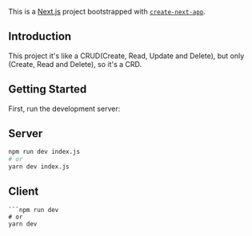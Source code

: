 This is a [Next.js](https://nextjs.org/) project bootstrapped with [`create-next-app`](https://github.com/vercel/next.js/tree/canary/packages/create-next-app).

## Introduction

<p>
  This project it's like a CRUD(Create, Read, Update and Delete), but only (Create, Read and Delete), so it's a CRD. 
</p>

## Getting Started

First, run the development server:

## Server
```bash
npm run dev index.js
# or
yarn dev index.js
```

## Client
```npm run dev
```npm run dev
# or 
yarn dev

